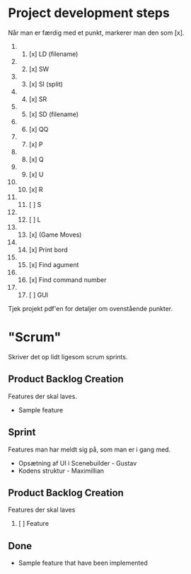 # Project development steps
Når man er færdig med et punkt, markerer man den som [x].
1. 1. [x] LD (filename)
2. 2. [x] SW
3. 3. [x] SI (split)
4. 4. [x] SR
5. 5. [x] SD (filename)
6. 6. [x] QQ
7. 7. [x] P
8. 8. [x] Q
9. 9. [x] U
10. 10. [x] R
11. 11. [ ] S
12. 12. [ ] L
13. 13. [x] (Game Moves)
14. 14. [x] Print bord
15. 15. [x] Find agument
16. 16. [x] Find command number
17. 17. [ ] GUI

Tjek projekt pdf'en for detaljer om ovenstående punkter.

# "Scrum"
Skriver det op lidt ligesom scrum sprints.

## Product Backlog Creation
Features der skal laves.
* Sample feature

## Sprint
Features man har meldt sig på, som man er i gang med.
* Opsætning af UI i Scenebuilder - Gustav
* Kodens struktur - Maximillian

## Product Backlog Creation
Features der skal laves
1. [ ] Feature

## Done
* Sample feature that have been implemented
